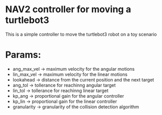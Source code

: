 # NAV2 controller for moving a turtlebot3
This is a simple controller to move the turtlebot3 robot on a toy scenario

# Params:
- ang_max_vel -> maximum velocity for the angular motions
- lin_max_vel -> maximum velocity for the linear motions
- lookahead -> distance from the current position and the next target
- ang_tol -> tollerance for reachinng angular target
- lin_tol -> tollerance for reachinng linear target
- kp_ang -> proportional gain for the angular controller
- kp_lin -> proportional gain for the linear controller
- granularity -> granularity of the collision detection algorithm
